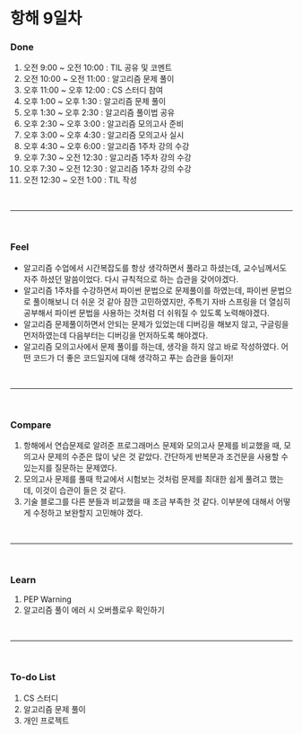 # 항해 9일차

 ### Done
 1) 오전 9:00 ~ 오전 10:00 : TIL 공유 및 코멘트
 2) 오전 10:00 ~ 오전 11:00 : 알고리즘 문제 풀이
 3) 오후 11:00 ~ 오후 12:00 : CS 스터디 참여
 4) 오후 1:00 ~ 오후 1:30 : 알고리즘 문제 풀이
 5) 오후 1:30 ~ 오후 2:30 : 알고리즘 풀이법 공유
 6) 오후 2:30 ~ 오후 3:00 : 알고리즘 모의고사 준비
 7) 오후 3:00 ~ 오후 4:30 : 알고리즘 모의고사 실시
 8) 오후 4:30 ~ 오후 6:00 : 알고리즘 1주차 강의 수강
 9) 오후 7:30 ~ 오전 12:30 : 알고리즘 1주차 강의 수강
 9) 오후 7:30 ~ 오전 12:30 : 알고리즘 1주차 강의 수강
 10) 오전 12:30 ~ 오전 1:00 : TIL 작성

<br />
<hr>
<br />

### Feel
  * 알고리즘 수업에서 시간복잡도를 항상 생각하면서 풀라고 하셨는데, 교수님께서도 자주 하셨던 말씀이었다. 다시 규칙적으로 하는 습관을 갖어야겠다.
  * 알고리즘 1주차를 수강하면서 파이썬 문법으로 문제풀이를 하였는데, 파이썬 문법으로 풀이해보니 더 쉬운 것 같아 잠깐 고민하였지만, 주특기 자바 스프링을 더 열심히 공부해서 파이썬 문법을 사용하는 것처럼 더 쉬워질 수 있도록 노력해야겠다.
  * 알고리즘 문제풀이하면서 안되는 문제가 있었는데 디버깅을 해보지 않고, 구글링을 먼저하였는데 다음부터는 디버깅을 먼저하도록 해야겠다.
  * 알고리즘 모의고사에서 문제 풀이를 하는데, 생각을 하지 않고 바로 작성하였다. 어떤 코드가 더 좋은 코드일지에 대해 생각하고 푸는 습관을 들이자!
<br />
<hr>
<br />

### Compare
  1. 항해에서 연습문제로 알려준 프로그래머스 문제와 모의고사 문제를 비교했을 때, 모의고사 문제의 수준은 많이 낮은 것 같았다. 간단하게 반복문과 조건문을 사용할 수 있는지를 질문하는 문제였다. 
  2. 모의고사 문제를 풀때 학교에서 시험보는 것처럼 문제를 최대한 쉽게 풀려고 했는데, 이것이 습관이 들은 것 같다.
  3. 기술 블로그를 다른 분들과 비교했을 때 조금 부족한 것 같다. 이부분에 대해서 어떻게 수정하고 보완할지 고민해야 겠다.

<br />
<hr>
<br />

### Learn
  1. PEP Warning 
  2. 알고리즘 풀이 에러 시 오버플로우 확인하기


<br />
<hr>
<br />

### To-do List 
  1. CS 스터디
  2. 알고리즘 문제 풀이
  3. 개인 프로젝트
